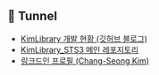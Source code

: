 ## 🎁 Tunnel
- [KimLibrary 개발 현황 (깃허브 블로그)](https://kim-src.github.io/categories/kimlibrary/)
- [KimLibrary_STS3 메인 레포지토리](https://github.com/Kim-src/KimLibrary_STS3)
- [링크드인 프로필 (Chang-Seong Kim)](https://www.linkedin.com/in/chang-seong-kim-7826142a0/)
